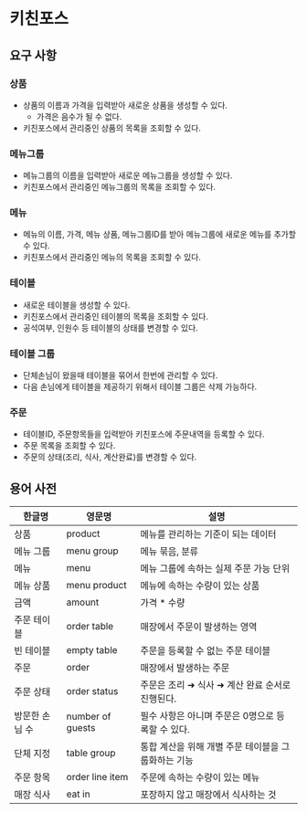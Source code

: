# 키친포스

## 요구 사항
### 상품
- 상품의 이름과 가격을 입력받아 새로운 상품을 생성할 수 있다.  
  - 가격은 음수가 될 수 없다.
- 키친포스에서 관리중인 상품의 목록을 조회할 수 있다.

### 메뉴그룹
- 메뉴그룹의 이름을 입력받아 새로운 메뉴그룹을 생성할 수 있다.
- 키친포스에서 관리중인 메뉴그룹의 목록을 조회할 수 있다.

### 메뉴
- 메뉴의 이름, 가격, 메뉴 상품, 메뉴그룹ID를 받아 메뉴그룹에 새로운 메뉴를 추가할 수 있다.
- 키친포스에서 관리중인 메뉴의 목록을 조회할 수 있다.

### 테이블
- 새로운 테이블을 생성할 수 있다.
- 키친포스에서 관리중인 테이블의 목록을 조회할 수 있다.
- 공석여부, 인원수 등 테이블의 상태를 변경할 수 있다.

### 테이블 그룹
- 단체손님이 왔을때 테이블을 묶어서 한번에 관리할 수 있다.
- 다음 손님에게 테이블을 제공하기 위해서 테이블 그룹은 삭제 가능하다.

### 주문
- 테이블ID, 주문항목들을 입력받아 키친포스에 주문내역을 등록할 수 있다.
- 주문 목록을 조회할 수 있다.
- 주문의 상태(조리, 식사, 계산완료)를 변경할 수 있다.

## 용어 사전

| 한글명 | 영문명 | 설명 |
| --- | --- | --- |
| 상품 | product | 메뉴를 관리하는 기준이 되는 데이터 |
| 메뉴 그룹 | menu group | 메뉴 묶음, 분류 |
| 메뉴 | menu | 메뉴 그룹에 속하는 실제 주문 가능 단위 |
| 메뉴 상품 | menu product | 메뉴에 속하는 수량이 있는 상품 |
| 금액 | amount | 가격 * 수량 |
| 주문 테이블 | order table | 매장에서 주문이 발생하는 영역 |
| 빈 테이블 | empty table | 주문을 등록할 수 없는 주문 테이블 |
| 주문 | order | 매장에서 발생하는 주문 |
| 주문 상태 | order status | 주문은 조리 ➜ 식사 ➜ 계산 완료 순서로 진행된다. |
| 방문한 손님 수 | number of guests | 필수 사항은 아니며 주문은 0명으로 등록할 수 있다. |
| 단체 지정 | table group | 통합 계산을 위해 개별 주문 테이블을 그룹화하는 기능 |
| 주문 항목 | order line item | 주문에 속하는 수량이 있는 메뉴 |
| 매장 식사 | eat in | 포장하지 않고 매장에서 식사하는 것 |
